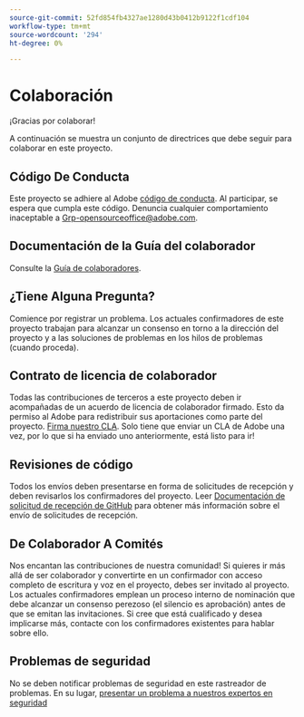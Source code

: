 ```yaml
---
source-git-commit: 52fd854fb4327ae1280d43b0412b9122f1cdf104
workflow-type: tm+mt
source-wordcount: '294'
ht-degree: 0%

---
```

# Colaboración

¡Gracias por colaborar!

A continuación se muestra un conjunto de directrices que debe seguir para colaborar en este proyecto.

## Código De Conducta

Este proyecto se adhiere al Adobe [código de conducta](code-of-conduct.md). Al participar, se espera que cumpla este código. Denuncia cualquier comportamiento inaceptable a
[Grp-opensourceoffice@adobe.com](mailto:Grp-opensourceoffice@adobe.com).

## Documentación de la Guía del colaborador

Consulte la [Guía de colaboradores](https://experienceleague.adobe.com/docs/contributor/contributor-guide/introduction.html?lang=es).

## ¿Tiene Alguna Pregunta?

Comience por registrar un problema. Los actuales confirmadores de este proyecto trabajan para alcanzar un consenso en torno a la dirección del proyecto y a las soluciones de problemas en los hilos de problemas (cuando proceda).

## Contrato de licencia de colaborador

Todas las contribuciones de terceros a este proyecto deben ir acompañadas de un acuerdo de licencia de colaborador firmado. Esto da permiso al Adobe para redistribuir sus aportaciones como parte del proyecto. [Firma nuestro CLA](http://opensource.adobe.com/cla.html). Solo tiene que enviar un CLA de Adobe una vez, por lo que si ha enviado uno anteriormente, está listo para ir!

## Revisiones de código

Todos los envíos deben presentarse en forma de solicitudes de recepción y deben revisarlos los confirmadores del proyecto. Leer [Documentación de solicitud de recepción de GitHub](https://help.github.com/articles/about-pull-requests/)
para obtener más información sobre el envío de solicitudes de recepción.

<!--
Lastly, please follow the [pull request template](PULL_REQUEST_TEMPLATE.md) when
submitting a pull request!
-->

## De Colaborador A Comités

Nos encantan las contribuciones de nuestra comunidad! Si quieres ir más allá de ser colaborador y convertirte en un confirmador con acceso completo de escritura y voz en el proyecto, debes ser invitado al proyecto. Los actuales confirmadores emplean un proceso interno de nominación que debe alcanzar un consenso perezoso (el silencio es aprobación) antes de que se emitan las invitaciones. Si cree que está cualificado y desea implicarse más, contacte con los confirmadores existentes para hablar sobre ello.

## Problemas de seguridad

No se deben notificar problemas de seguridad en este rastreador de problemas. En su lugar, [presentar un problema a nuestros expertos en seguridad](https://helpx.adobe.com/es/security/alertus.html)
